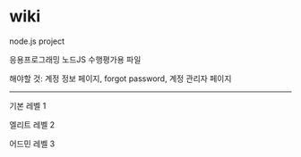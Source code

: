 # wiki
node.js project

응용프로그래밍 노드JS 수행평가용 파일


해야할 것: 계정 정보 페이지, forgot password, 계정 관리자 페이지

- - -

기본 레벨 1

엘리트 레벨 2

어드민 레벨 3